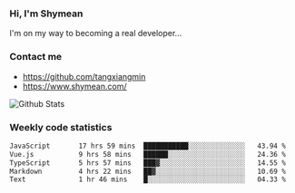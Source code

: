 ### Hi, I'm Shymean

I'm on my way to becoming a real developer...

### Contact me

- <https://github.com/tangxiangmin>
- <https://www.shymean.com/>

![Github Stats](https://github-readme-stats.vercel.app/api?username=tangxiangmin&show_icons=true&theme=dark)


###  Weekly code statistics

<!--START_SECTION:waka-->

```txt
JavaScript       17 hrs 59 mins  ███████████░░░░░░░░░░░░░░   43.94 %
Vue.js           9 hrs 58 mins   ██████░░░░░░░░░░░░░░░░░░░   24.36 %
TypeScript       5 hrs 57 mins   ███▓░░░░░░░░░░░░░░░░░░░░░   14.55 %
Markdown         4 hrs 22 mins   ██▓░░░░░░░░░░░░░░░░░░░░░░   10.69 %
Text             1 hr 46 mins    █░░░░░░░░░░░░░░░░░░░░░░░░   04.33 %
```

<!--END_SECTION:waka-->